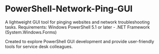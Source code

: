 # PowerShell-Network-Ping-GUI
A lightweight GUI tool for pinging websites and network troubleshooting tasks. Requirements: Windows PowerShell 5.1 or later - .NET Framework (System.Windows.Forms)


Created to explore PowerShell GUI development and provide user-friendly tools for service desk colleagues.
